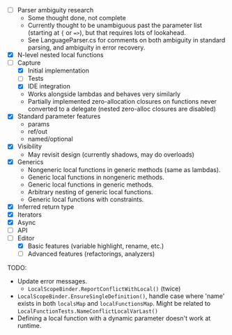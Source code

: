 - [ ] Parser ambiguity research
	- Some thought done, not complete
	- Currently thought to be unambiguous past the parameter list (starting at `{` or `=>`), but that requires lots of lookahead.
	- See LanguageParser.cs for comments on both ambiguity in standard parsing, and ambiguity in error recovery.
- [x] N-level nested local functions
- [ ] Capture
	- [x] Initial implementation
	- [ ] Tests
	- [x] IDE integration
	- Works alongside lambdas and behaves very similarly
	- Partially implemented zero-allocation closures on functions never converted to a delegate (nested zero-alloc closures are disabled)
- [x] Standard parameter features
	- params
	- ref/out
	- named/optional
- [x] Visibility
	- May revisit design (currently shadows, may do overloads)
- [x] Generics
	- Nongeneric local functions in generic methods (same as lambdas).
	- Generic local functions in nongeneric methods.
	- Generic local functions in generic methods.
	- Arbitrary nesting of generic local functions.
	- Generic local functions with constraints.
- [x] Inferred return type
- [x] Iterators
- [x] Async
- [ ] API
- [ ] Editor
	- [x] Basic features (variable highlight, rename, etc.)
	- [ ] Advanced features (refactorings, analyzers)

TODO:

- Update error messages.
	- `LocalScopeBinder.ReportConflictWithLocal()` (twice)
- `LocalScopeBinder.EnsureSingleDefinition()`, handle case where 'name' exists in both `localsMap` and `localFunctionsMap`. Might be related to `LocalFunctionTests.NameConflictLocalVarLast()`
- Defining a local function with a dynamic parameter doesn't work at runtime.
